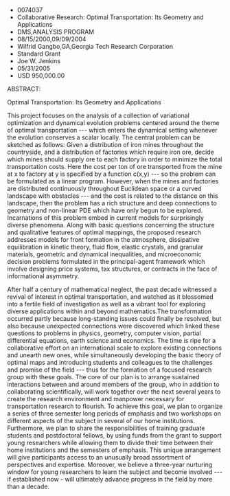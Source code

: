 
* 0074037
* Collaborative Research: Optimal Transportation: Its Geometry and Applications
* DMS,ANALYSIS PROGRAM
* 08/15/2000,09/09/2004
* Wilfrid Gangbo,GA,Georgia Tech Research Corporation
* Standard Grant
* Joe W. Jenkins
* 05/31/2005
* USD 950,000.00

ABSTRACT:

Optimal Transportation: Its Geometry and Applications

This project focuses on the analysis of a collection of variational optimization
and dynamical evolution problems centered around the theme of optimal
transportation --- which enters the dynamical setting whenever the evolution
conserves a scalar locally. The central problem can be sketched as follows:
Given a distribution of iron mines throughout the countryside, and a
distribution of factories which require iron ore, decide which mines should
supply ore to each factory in order to minimize the total transportation costs.
Here the cost per ton of ore transported from the mine at x to factory at y is
specified by a function c(x,y) --- so the problem can be formulated as a linear
program. However, when the mines and factories are distributed continuously
throughout Euclidean space or a curved landscape with obstacles --- and the cost
is related to the distance on this landscape, then the problem has a rich
structure and deep connections to geometry and non-linear PDE which have only
begun to be explored. Incarnations of this problem embed in current models for
surprisingly diverse phenomena. Along with basic questions concerning the
structure and qualitative features of optimal mappings, the proposed research
addresses models for front formation in the atmosphere, dissipative
equilibration in kinetic theory, fluid flow, elastic crystals, and granular
materials, geometric and dynamical inequalities, and microeconomic decision
problems formulated in the principal-agent framework which involve designing
price systems, tax structures, or contracts in the face of informational
asymmetry.

After half a century of mathematical neglect, the past decade witnessed a
revival of interest in optimal transportation, and watched as it blossomed into
a fertile field of investigation as well as a vibrant tool for exploring diverse
applications within and beyond mathematics.The transformation occurred partly
because long-standing issues could finally be resolved, but also because
unexpected connections were discovered which linked these questions to problems
in physics, geometry, computer vision, partial differential equations, earth
science and economics. The time is ripe for a collaborative effort on an
international scale to explore existing connections and unearth new ones, while
simultaneously developing the basic theory of optimal maps and introducing
students and colleagues to the challenges and promise of the field --- thus for
the formation of a focused research group with these goals. The core of our plan
is to arrange sustained interactions between and around members of the group,
who in addition to collaborating scientifically, will work together over the
next several years to create the research environment and manpower necessary for
transportation research to flourish. To achieve this goal, we plan to organize a
series of three semester long periods of emphasis and two workshops on different
aspects of the subject in several of our home institutions. Furthermore, we plan
to share the responsibilities of training graduate students and postdoctoral
fellows, by using funds from the grant to support young researchers while
allowing them to divide their time between their home institutions and the
semesters of emphasis. This unique arrangement will give participants access to
an unusually broad assortment of perspectives and expertise. Moreover, we
believe a three-year nurturing window for young researchers to learn the subject
and become involved --- if established now - will ultimately advance progress in
the field by more than a decade.


